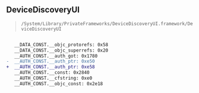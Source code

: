 ## DeviceDiscoveryUI

> `/System/Library/PrivateFrameworks/DeviceDiscoveryUI.framework/DeviceDiscoveryUI`

```diff

   __DATA_CONST.__objc_protorefs: 0x58
   __DATA_CONST.__objc_superrefs: 0x20
   __AUTH_CONST.__auth_got: 0x1780
-  __AUTH_CONST.__auth_ptr: 0xe50
+  __AUTH_CONST.__auth_ptr: 0xe58
   __AUTH_CONST.__const: 0x2840
   __AUTH_CONST.__cfstring: 0xe0
   __AUTH_CONST.__objc_const: 0x2e18

```
